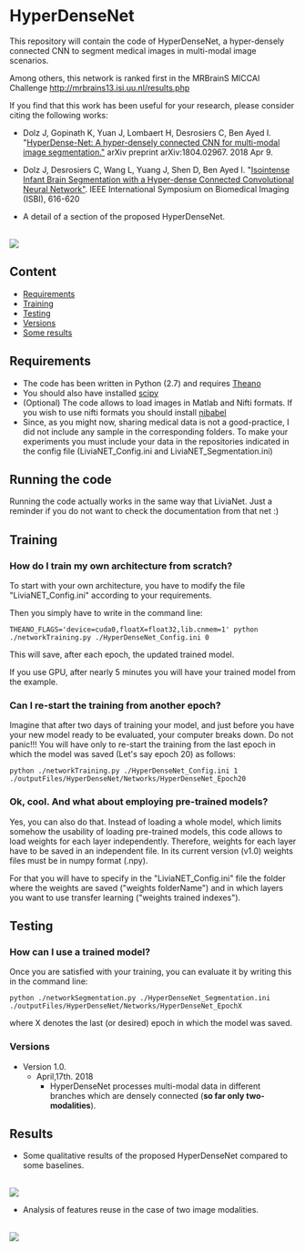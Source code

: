 # HyperDenseNet
This repository will contain the code of HyperDenseNet, a hyper-densely connected CNN to segment medical images in multi-modal image scenarios.

Among others, this network is ranked first in the MRBrainS MICCAI Challenge http://mrbrains13.isi.uu.nl/results.php


If you find that this work has been useful for your research, please consider citing the following works:

- Dolz J, Gopinath K, Yuan J, Lombaert H, Desrosiers C, Ben Ayed I. "[HyperDense-Net: A hyper-densely connected CNN for multi-modal image segmentation."](https://arxiv.org/pdf/1804.02967.pdf) arXiv preprint arXiv:1804.02967. 2018 Apr 9.

- Dolz J, Desrosiers C, Wang L, Yuang J, Shen D, Ben Ayed I. "[Isointense Infant Brain Segmentation with a Hyper-dense Connected Convolutional Neural Network"](https://pdfs.semanticscholar.org/32b9/b7c7b562bd60d6c2c3ce8c0c911a18f21654.pdf). IEEE International Symposium on Biomedical Imaging (ISBI), 616-620

* A detail of a section of the proposed HyperDenseNet.
<br>
<img src="https://github.com/josedolz/HyperDenseNet/blob/master/Images/HyperDenseNet_Module.png"/>
<br>


## Content
- [Requirements](#requirements)
- [Training](#training)
- [Testing](#testing)
- [Versions](#versions)
- [Some results](#results)



## Requirements

- The code has been written in Python (2.7) and requires [Theano](http://deeplearning.net/software/theano/)
- You should also have installed [scipy](https://www.scipy.org/)
- (Optional) The code allows to load images in Matlab and Nifti formats. If you wish to use nifti formats you should install [nibabel](http://nipy.org/nibabel/) 
- Since, as you might now, sharing medical data is not a good-practice, I did not include any sample in the corresponding folders. To make your experiments you must include your data in the repositories indicated in the config file (LiviaNET_Config.ini and LiviaNET_Segmentation.ini)

## Running the code

Running the code actually works in the same way that LiviaNet. Just a reminder if you do not want to check the documentation from that net :)

## Training

### How do I train my own architecture from scratch?

To start with your own architecture, you have to modify the file "LiviaNET_Config.ini" according to your requirements.

Then you simply have to write in the command line:

```
THEANO_FLAGS='device=cuda0,floatX=float32,lib.cnmem=1' python ./networkTraining.py ./HyperDenseNet_Config.ini 0
```

This will save, after each epoch, the updated trained model.

If you use GPU, after nearly 5 minutes you will have your trained model from the example.

### Can I re-start the training from another epoch?

Imagine that after two days of training your model, and just before you have your new model ready to be evaluated, your computer breaks down. Do not panic!!! You will have only to re-start the training from the last epoch in which the model was saved (Let's say epoch 20) as follows:

```
python ./networkTraining.py ./HyperDenseNet_Config.ini 1 ./outputFiles/HyperDenseNet/Networks/HyperDenseNet_Epoch20
```

### Ok, cool. And what about employing pre-trained models?

Yes, you can also do that. Instead of loading a whole model, which limits somehow the usability of loading pre-trained models, this code allows to load weights for each layer independently. Therefore, weights for each layer have to be saved in an independent file. In its current version (v1.0) weights files must be in numpy format (.npy).

For that you will have to specify in the "LiviaNET_Config.ini" file the folder where the weights are saved ("weights folderName") and in which layers you want to use transfer learning ("weights trained indexes").

## Testing

### How can I use a trained model?

Once you are satisfied with your training, you can evaluate it by writing this in the command line:

```
python ./networkSegmentation.py ./HyperDenseNet_Segmentation.ini ./outputFiles/HyperDenseNet/Networks/HyperDenseNet_EpochX
```
where X denotes the last (or desired) epoch in which the model was saved.

### Versions
- Version 1.0. 
  * April,17th. 2018
    * HyperDenseNet processes multi-modal data in different branches which are densely connected (**so far only two-modalities**).
    

## Results

* Some qualitative results of the proposed HyperDenseNet compared to some baselines.
<br>
<img src="https://github.com/josedolz/HyperDenseNet/blob/master/Images/iSEG_Images.png"/>
<br>

* Analysis of features reuse in the case of two image modalities.
<br>
<img src="https://github.com/josedolz/HyperDenseNet/blob/master/Images/WeightsNorm_1_0.png"/>
<br>
